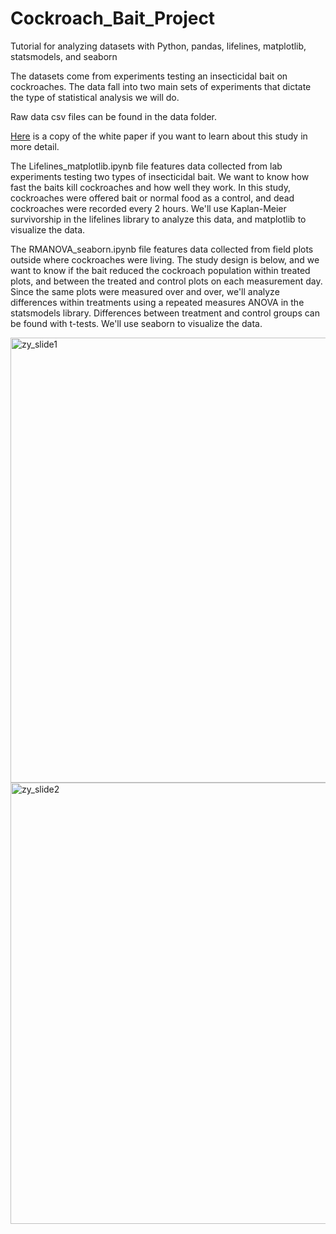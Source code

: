 # Cockroach_Bait_Project
Tutorial for analyzing datasets with Python, pandas, lifelines, matplotlib, statsmodels, and seaborn

The datasets come from experiments testing an insecticidal bait on cockroaches. The data fall into two main sets of experiments that dictate the type of statistical analysis we will do.

Raw data csv files can be found in the data folder. 

[Here](https://github.com/yvonnekmatos/Cockroach_Bait_Project/files/1444580/jee.tow092.full.pdf) is a copy of the white paper if you want to learn about this study in more detail.

The Lifelines_matplotlib.ipynb file features data collected from lab experiments testing two types of insecticidal bait. We want to know how fast the baits kill cockroaches and how well they work. In this study, cockroaches were offered bait or normal food as a control, and dead cockroaches were recorded every 2 hours.  We'll use Kaplan-Meier survivorship in the lifelines library to analyze this data, and matplotlib to visualize the data. 

The RMANOVA_seaborn.ipynb file features data collected from field plots outside where cockroaches were living. The study design is below, and we want to know if the bait reduced the cockroach population within treated plots, and between the treated and control plots on each measurement day. Since the same plots were measured over and over, we'll analyze differences within treatments using a repeated measures ANOVA in the statsmodels library. Differences between treatment and control groups can be found with t-tests. We'll use seaborn to visualize the data.

<img width="712" alt="zy_slide1" src="https://user-images.githubusercontent.com/29462745/32420536-3ce00f86-c251-11e7-9974-053b09816dd3.png">
<img width="706" alt="zy_slide2" src="https://user-images.githubusercontent.com/29462745/32420537-3cfdc67a-c251-11e7-92e8-50391e75b9fa.png">
